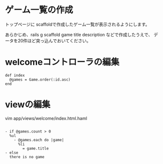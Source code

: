 

# ゲーム一覧の作成

トップページに scaffoldで作成したゲーム一覧が表示されるようにします。

あらかじめ、rails g scaffold game title description などで作成したうえで、
データを20件ほど突っ込んでおいてください。

# welcomeコントローラの編集

```
def index
  @games = Game.order(:id.asc)
end
```

# viewの編集

vim app/views/welcome/index.html.haml

```

- if @games.count > 0
  %ul
    - @games.each do |game|
      %li
        = game.title
- else
  there is no game


```

# 
